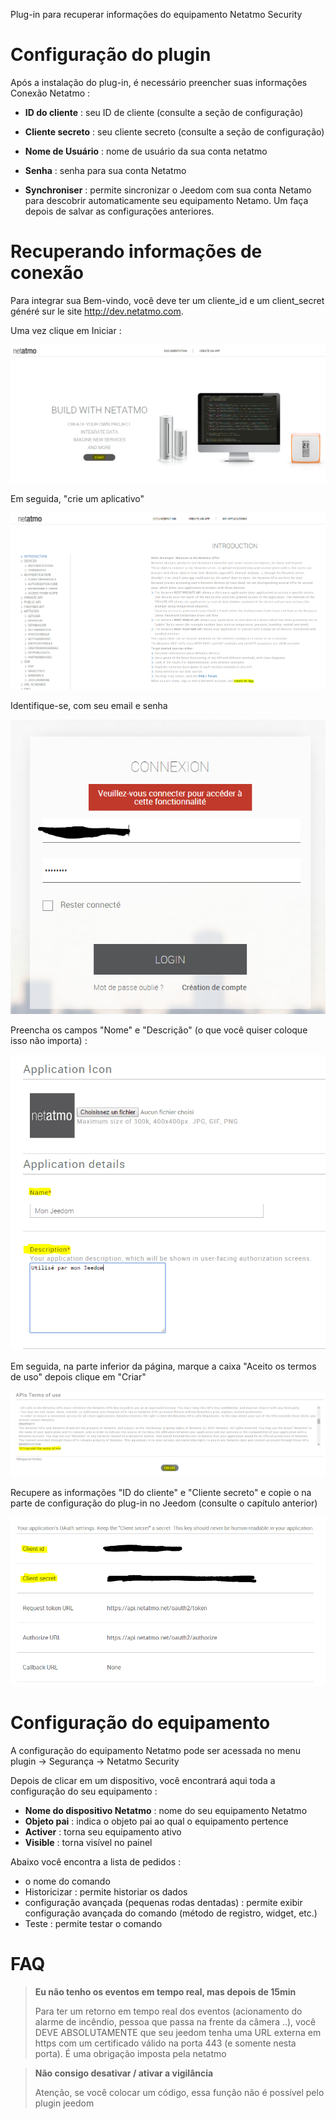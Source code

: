 Plug-in para recuperar informações do equipamento Netatmo Security

# Configuração do plugin

Após a instalação do plug-in, é necessário preencher suas informações
Conexão Netatmo :

-   **ID do cliente** : seu ID de cliente (consulte a seção de configuração)

-   **Cliente secreto** : seu cliente secreto (consulte a seção de configuração)

-   **Nome de Usuário** : nome de usuário da sua conta netatmo

-   **Senha** : senha para sua conta Netatmo

-   **Synchroniser** : permite sincronizar o Jeedom com sua conta
    Netamo para descobrir automaticamente seu equipamento Netamo. Um
    faça depois de salvar as configurações anteriores.

# Recuperando informações de conexão

Para integrar sua Bem-vindo, você deve ter um cliente\_id e um
client\_secret généré sur le site <http://dev.netatmo.com>.

Uma vez clique em Iniciar :

![netatmoWelcome10](../images/netatmoWelcome10.png)

Em seguida, "crie um aplicativo"

![netatmoWelcome11](../images/netatmoWelcome11.png)

Identifique-se, com seu email e senha

![netatmoWelcome12](../images/netatmoWelcome12.png)

Preencha os campos "Nome" e "Descrição" (o que você quiser
coloque isso não importa) :

![netatmoWelcome13](../images/netatmoWelcome13.png)

Em seguida, na parte inferior da página, marque a caixa "Aceito os termos de uso"
depois clique em "Criar"

![netatmoWelcome14](../images/netatmoWelcome14.png)

Recupere as informações "ID do cliente" e "Cliente secreto" e copie o
na parte de configuração do plug-in no Jeedom (consulte o capítulo
anterior)

![netatmoWelcome15](../images/netatmoWelcome15.png)

# Configuração do equipamento

A configuração do equipamento Netatmo pode ser acessada no menu
plugin -> Segurança -> Netatmo Security

Depois de clicar em um dispositivo, você encontrará aqui toda a configuração do seu equipamento :

-   **Nome do dispositivo Netatmo** : nome do seu equipamento Netatmo
-   **Objeto pai** : indica o objeto pai ao qual o equipamento pertence
-   **Activer** : torna seu equipamento ativo
-   **Visible** : torna visível no painel

Abaixo você encontra a lista de pedidos :

-   o nome do comando
-   Historicizar : permite historiar os dados
-   configuração avançada (pequenas rodas dentadas) : permite exibir
    configuração avançada do comando (método de registro, widget, etc.)
-   Teste : permite testar o comando

# FAQ

>**Eu não tenho os eventos em tempo real, mas depois de 15min**
>
>Para ter um retorno em tempo real dos eventos (acionamento do alarme de incêndio, pessoa que passa na frente da câmera ..), você DEVE ABSOLUTAMENTE que seu jeedom tenha uma URL externa em https com um certificado válido na porta 443 (e somente nesta porta). É uma obrigação imposta pela netatmo

>**Não consigo desativar / ativar a vigilância**
>
>Atenção, se você colocar um código, essa função não é possível pelo plugin jeedom
